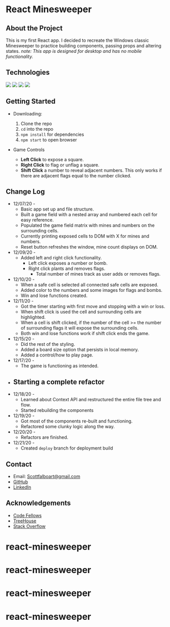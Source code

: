# React Minesweeper

## About the Project
This is my first React app.  I decided to recreate the Windows classic Minesweeper to practice building components, passing props and altering states.
*note: This app is designed for desktop and has no mobile functionality.*

## Technologies
<img src = "https://img.shields.io/badge/-HTML5-E34F26?style=flat&logo=html5&logoColor=white"> <img src = "https://img.shields.io/badge/-CSS3-1572B6?style=flat&logo=css3&logoColor=white"> <img src = "https://img.shields.io/badge/-JavaScript-eed718?style=flat&logo=javascript&logoColor=ffffff"> <img src="https://img.shields.io/badge/-React-000000?style=flat&logo=react&logoColor=00c8ff">

## Getting Started
+ Downloading:
  1. Clone the repo
  2. `cd` into the repo
  3. `npm install` for dependencies
  4. `npm start` to open browser

+ Game Controls
  + **Left Click** to expose a square.
  + **Right Click** to flag or unflag a square.
  + **Shift Click** a number to reveal adjacent numbers.  This only works if there are adjacent flags equal to the number clicked.

## Change Log

+ 12/07/20 -
  + Basic app set up and file structure.
  + Built a game field with a nested array and numbered each cell for easy reference.
  + Populated the game field matrix with mines and numbers on the surrounding cells.
  + Currently printing exposed cells to DOM with X for mines and numbers.
  + Reset button refreshes the window, mine count displays on DOM.
+ 12/09/20 -
  + Added left and right click functionality.
    + Left click exposes a number or bomb.
    + Right click plants and removes flags.
      + Total number of mines track as user adds or removes flags.
+ 12/10/20 - 
  + When a safe cell is selected all connected safe cells are exposed.
  + Added color to the numbers and some images for flags and bombs.
  + Win and lose functions created.
+ 12/11/20 - 
  + Got the timer starting with first move and stopping with a win or loss.
  + When shift click is used the cell and surrounding cells are highlighted.
  + When a cell is shift clicked, if the number of the cell >= the number of surrounding flags it will expose the surrounding cells.
  + Both win and lose functions work if shift click ends the game.
+ 12/15/20 - 
  + Did the rest of the styling.
  + Added a board size option that persists in local memory.
  + Added a control/how to play page.
+ 12/17/20 - 
  + The game is functioning as intended.
+ ## Starting a complete refactor
+ 12/18/20 - 
  + Learned about Context API and restructured the entire file tree and flow.
  + Started rebuilding the components
+ 12/19/20 -
  + Got most of the components re-built and functioning.
  + Refactored some clunky logic along the way.
+ 12/20/20 - 
  + Refactors are finished.
+ 12/21/20 - 
  + Created `deploy` branch for deployment build


## Contact
+ Email: Scottfalboart@gmail.com
+ [GitHub](https://github.com/scottfalbo)
+ [LinkedIn](https://www.linkedin.com/in/scott-falbo/)

## Acknowledgements
+ [Code Fellows](https://www.codefellows.org/)
+ [TreeHouse](https://teamtreehouse.com/home)
+ [Stack Overflow](https://stackoverflow.com/)
# react-minesweeper
# react-minesweeper
# react-minesweeper
# react-minesweeper
